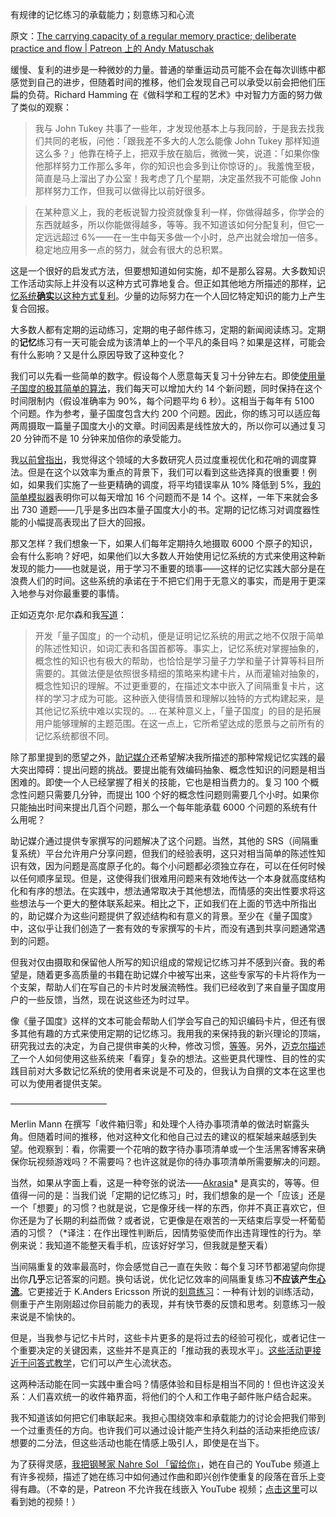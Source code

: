 有规律的记忆练习的承载能力；刻意练习和心流

原文：[The carrying capacity of a regular memory practice; deliberate practice and flow | Patreon 上的 Andy Matuschak](https://www.patreon.com/posts/carrying-of-and-42201887)

缓慢、复利的进步是一种微妙的力量。普通的举重运动员可能不会在每次训练中都感觉到自己的进步，但随着时间的推移，他们会发现自己可以承受以前会把他们压扁的负荷。Richard Hamming 在《做科学和工程的艺术》中对智力方面的努力做了类似的观察：

> 我与 John Tukey 共事了一些年，才发现他基本上与我同龄，于是我去找我们共同的老板，问他：「跟我差不多大的人怎么能像 John Tukey 那样知道这么多？」他靠在椅子上，把双手放在脑后，微微一笑，说道：「如果你像他那样努力工作那么多年，你的知识也会多到让你惊讶的」。我羞愧至极，简直是马上溜出了办公室！我考虑了几个星期，决定虽然我不可能像 John 那样努力工作，但我可以做得比以前好很多。

> 在某种意义上，我的老板说智力投资就像复利一样，你做得越多，你学会的东西就越多，所以你能做得越多，等等。我不知道该如何分配复利，但它一定远远超过 6%——在一生中每天多做一个小时，总产出就会增加一倍多。稳定地应用多一点的努力，就会有很大的总积累。

这是一个很好的启发式方法，但要想知道如何实施，却不是那么容易。大多数知识工作活动实际上并没有以这种方式可靠地复合。但正如其他地方所描述的那样，[记忆系统**确实**以这种方式复利](https://numinous.productions/ttft/#early-impact)。少量的边际努力在一个人回忆特定知识的能力上产生复合回报。

大多数人都有定期的运动练习，定期的电子邮件练习，定期的新闻阅读练习。定期的**记忆**练习有一天可能会成为该清单上的一个平凡的条目吗？如果是这样，可能会有什么影响？又是什么原因导致了这种变化？

我们可以先看一些简单的数字。假设每个人愿意每天复习十分钟左右。即使[使用量子国度的极其简单的算法](https://gist.github.com/andymatuschak/ac29317253b4b0f5e7c68357cfb755b2)，我们每天可以增加大约 14 个新问题，同时保持在这个时间限制内（假设准确率为 90%，每个问题平均 6 秒）。这相当于每年有 5100 个问题。作为参考，量子国度包含大约 200 个问题。因此，你的练习可以适应每两周摄取一篇量子国度大小的文章。时间因素是线性放大的，所以你可以通过复习 20 分钟而不是 10 分钟来加倍你的承受能力。

我[以前曾指出](https://www.patreon.com/posts/skip-exponential-40672377)，我觉得这个领域的大多数研究人员过度重视优化和花哨的调度算法。但是在这个以效率为重点的背景下，我们可以看到这些选择真的很重要！例如，如果我们实施了一些更精确的调度，将平均错误率从 10% 降低到 5%，[我的简单模拟器](https://gist.github.com/andymatuschak/ac29317253b4b0f5e7c68357cfb755b2)表明你可以每天增加 16 个问题而不是 14 个。这样，一年下来就会多出 730 道题——几乎是多出四本量子国度大小的书。定期的记忆练习对调度器性能的小幅提高表现出了巨大的回报。

那又怎样？我们想象一下，如果人们每年定期持久地摄取 6000 个原子的知识，会有什么影响？好吧，如果他们以大多数人开始使用记忆系统的方式来使用这种新发现的能力——也就是说，用于学习不重要的琐事——这样的记忆实践大部分是在浪费人们的时间。这些系统的承诺在于不把它们用于无意义的事实，而是用于更深入地参与对你最重要的事情。

正如迈克尔·尼尔森和我[写道](https://numinous.productions/ttft/#expanding-memory-system-scope)：

> 开发「量子国度」的一个动机，便是证明记忆系统的用武之地不仅限于简单的陈述性知识，如词汇表和各国首都等。事实上，记忆系统对掌握抽象的，概念性的知识也有极大的帮助，也恰恰是学习量子力学和量子计算等科目所需要的。其做法便是依照很多精细的策略来构建卡片，从而灌输对抽象的，概念性知识的理解。不过更重要的，在描述文本中嵌入了间隔重复卡片，这样的学习才成为可能。这种嵌入使得情景和理解以独特的方式构建起来，是其他记忆系统中难以实现的。… 在某种意义上，「量子国度」的目的是拓展用户能够理解的主题范围。在这一点上，它所希望达成的愿景与之前所有的记忆系统都很不同。

除了那里提到的愿望之外，[助记媒介](https://notes.andymatuschak.org/z4rRX3qwSSJRsEkdXKwH2shamgHNeRthrMLiF)还希望解决我所描述的那种常规记忆实践的最大突出障碍：提出问题的挑战。要提出能有效编码抽象、概念性知识的问题是相当困难的。即使一个人已经掌握了相关的技能，它也是相当费力的。复习 100 个概念性问题只需要几分钟，而提出 100 个好的概念性问题则需要几个小时。如果你只能抽出时间来提出几百个问题，那么一个每年能承载 6000 个问题的系统有什么用呢？

助记媒介通过提供专家撰写的问题解决了这个问题。当然，其他的 SRS（间隔重复系统）平台允许用户分享问题，但我们的经验表明，这只对相当简单的陈述性知识有效，因为问题是高度原子化的。每个小问题都必须独立存在，可以在任何时候以任何顺序呈现。但是，这使得我们很难用问题来有效地传达一个本身就高度结构化和有序的想法。在实践中，想法通常取决于其他想法，而情感的突出性要求将这些想法与一个更大的整体联系起来。相比之下，正如我们在上面的节选中所指出的，助记媒介为这些问题提供了叙述结构和有意义的背景。至少在《量子国度》中，这似乎让我们创造了一套有效的专家撰写的卡片，而没有遇到共享问题通常遇到的问题。

但我对仅由摄取和保留他人所写的知识组成的常规记忆练习并不感到兴奋。我的希望是，随着更多高质量的书籍在助记媒介中被写出来，这些专家写的卡片将作为一个支架，帮助人们在写自己的卡片时发展流畅性。我们已经收到了来自量子国度用户的一些反馈，当然，现在说这些还为时过早。

像《量子国度》这样的文本可能会帮助人们学会写自己的知识编码卡片，但还有很多其他有趣的方式来使用定期的记忆练习。我用我的来保持我的新兴理论的顶端，研究我过去的决定，为自己提供审美的火种，修改习惯，[等等](https://notes.andymatuschak.org/zrs5GnK6DEm1NcajMfqJ1n93PZwSHCEP9Drt)。另外，[迈克尔描述了](http://cognitivemedium.com/srs-mathematics)一个人如何使用这些系统来「看穿」复杂的想法。这些更具代理性、目的性的实践目前对大多数记忆系统的使用者来说是不可及的，但我认为自撰的文本在这里也可以为使用者提供支架。

———————————

Merlin Mann 在撰写「收件箱归零」和处理个人待办事项清单的做法时崭露头角。但随着时间的推移，他对这种文化和他自己过去的建议的框架越来越感到失望。他观察到：看，你需要一个花哨的数字待办事项清单或一个生活黑客博客来确保你玩视频游戏吗？不需要吗？也许这就是你的待办事项清单所需要解决的问题。

当然，如果从字面上看，这是一种夸张的说法——[Akrasia](https://en.wikipedia.org/wiki/Akrasia)\* 是真实的，等等。但值得一问的是：当我们说「定期的记忆练习」时，我们想象的是一个「应该」还是一个「想要」的习惯？也就是说，它是像牙线一样的东西，你并不真正喜欢它，但你还是为了长期的利益而做？或者说，它更像是在艰苦的一天结束后享受一杯葡萄酒的习惯？（\*译注：在作出理性判断后，因情势驱使而作出违背理性的行为。举例来说：我知道不能整天看手机，应该好好学习，但我就是整天看）

当间隔重复的效率最高时，你会感觉自己一直在失败：每个复习环节都渴望向你提出你**几乎**忘记答案的问题。换句话说，优化记忆效率的间隔重复练习**不应该产生[心流](https://en.wikipedia.org/wiki/Flow_(psychology))**。它更接近于 K.Anders Ericsson 所说的[刻意练习](https://en.wikipedia.org/wiki/Practice_(learning_method)#Deliberate_practice)：一种有计划的训练活动，侧重于产生刚刚超过你目前能力的表现，并有快节奏的反馈和思考。刻意练习一般来说是不愉快的。

但是，当我参与记忆卡片时，这些卡片更多的是将过去的经验可视化，或者记住一个重要决定的关键因素，这些并不是真正的「推动我的表现水平」。[这些活动更接近于问答式教学](https://notes.andymatuschak.org/z39D31syJUE1gtNTREogSZiG6LDSuwygN5NDt)，它们可以产生心流状态。

这两种活动能在同一实践中重合吗？情感体验和目标是相当不同的！但也许这没关系：人们喜欢统一的收件箱界面，将他们的个人和工作电子邮件账户结合起来。

我不知道该如何把它们串联起来。我担心围绕效率和承载能力的讨论会把我们带到一个过重责任的方向。也许我们可以通过设计能产生持久利益的活动来拒绝应该/想要的二分法，但这些活动也能在情感上吸引人，即使是在当下。

为了获得灵感，[我把钢琴家 Nahre Sol 「留给你」](https://www.youtube.com/watch?v=JUMdlbVJ8KQ)，她在自己的 YouTube 频道上有许多视频，描述了她在练习中如何通过作曲和即兴创作使重复的段落在音乐上变得有趣。（不幸的是，Patreon 不允许我在线嵌入 YouTube 视频；[点击这里](https://www.youtube.com/watch?v=JUMdlbVJ8KQ)可以看到她的视频！）